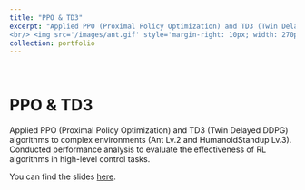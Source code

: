 ```yaml
---
title: "PPO & TD3"
excerpt: "Applied PPO (Proximal Policy Optimization) and TD3 (Twin Delayed DDPG) algorithms to complex environments (Ant Lv.2 and HumanoidStandup Lv.3).
<br/> <img src='/images/ant.gif' style='margin-right: 10px; width: 270px;'> <img src='/images/humanoid_standup.gif' style='margin-left: 10px; width: 270px;'> "
collection: portfolio
---
```

<div>
<br/>
  <h1>PPO & TD3</h1>
  <p>Applied PPO (Proximal Policy Optimization) and TD3 (Twin Delayed DDPG) algorithms to complex environments (Ant Lv.2 and HumanoidStandup Lv.3).
  Conducted performance analysis to evaluate the effectiveness of RL algorithms in high-level control tasks.</p>
</div>

You can find the slides [here](https://robin-dieudonne.github.io/files/PPO_TD3.pdf).
